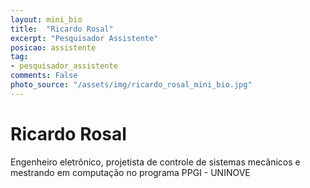 ```yaml
---
layout: mini_bio
title:  "Ricardo Rosal"
excerpt: "Pesquisador Assistente"
posicao: assistente
tag:
- pesquisador_assistente
comments: False
photo_source: "/assets/img/ricardo_rosal_mini_bio.jpg"
---
```

# Ricardo Rosal

 Engenheiro eletrônico, projetista de controle de sistemas mecânicos e mestrando em computação no programa PPGI - UNINOVE
